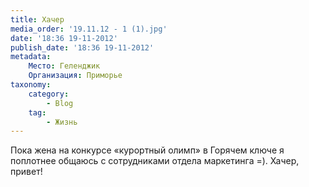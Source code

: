 ```yaml
---
title: Хачер
media_order: '19.11.12 - 1 (1).jpg'
date: '18:36 19-11-2012'
publish_date: '18:36 19-11-2012'
metadata:
    Место: Геленджик
    Организация: Приморье
taxonomy:
    category:
        - Blog
    tag:
        - Жизнь
---
```


Пока жена на конкурсе «курортный олимп» в Горячем ключе я поплотнее общаюсь с сотрудниками отдела маркетинга =).  Хачер, привет!
